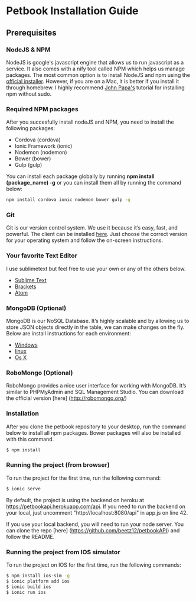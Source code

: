 # Petbook Installation Guide

## Prerequisites

### NodeJS & NPM
NodeJS is google's javascript engine that allows us to run javascript as a service.  It also comes with a nify tool called NPM which helps us manage packages. The most common option is to install NodeJS and npm using the [official installer](https://nodejs.org/download/). However, if you are on a Mac, it is better if you install it through homebrew. I highly recommend [John Papa's](http://www.johnpapa.net/how-to-use-npm-global-without-sudo-on-osx/) tutorial for installing npm without sudo.  

### Required NPM packages
After you succesfully install nodeJS and NPM, you need to install the following packages: 
* Cordova (cordova)
* Ionic Framework (ionic)
* Nodemon (nodemon)
* Bower (bower)
* Gulp (gulp)

You can install each package globally by running **npm install (package_name) -g** or you can install them all by running the command below:
```sh
npm install cordova ionic nodemon bower gulp -g 
```

### Git
Git is our version control system. We use it because it’s easy, fast, and powerful. The client can be installed [here](https://git-scm.com/downloads). Just choose the correct version for your operating system and follow the on-screen instructions. 

### Your favorite Text Editor
I use sublimetext but feel free to use your own or any of the others below.
  -  [Sublime Text](http://www.sublimetext.com/) 
  - [Brackets](http://brackets.io/)
  - [Atom](https://atom.io/)

### MongoDB (Optional)
MongoDB is our NoSQL Database. It’s highly scalable and by allowing us to store JSON objects directly in the table, we can make changes on the fly. Below are install instructions for each environment: 

  -   [Windows](http://docs.mongodb.org/manual/tutorial/install-mongodb-on-windows/)
  -   [linux](http://docs.mongodb.org/manual/tutorial/install-mongodb-on-linux/?_ga=1.267487758.1025625016.1426642002)
  -   [Os X](http://docs.mongodb.org/manual/tutorial/install-mongodb-on-os-x/?_ga=1.267487758.1025625016.1426642002)

### RoboMongo (Optional)
RoboMongo provides a nice user interface for working with MongoDB. It’s similar to PHPMyAdmin and SQL Management Studio. You can download the official version [here] (http://robomongo.org/) 

### Installation

After you clone the petbook repository to your desktop, run the command below to install all npm packages. Bower packages will also be installed with this command.
```sh
$ npm install
```

### Running the project (from browser) 
To run the project for the first time, run the following command: 
```sh
$ ionic serve
```

By default, the project is using the backend on heroku at https://petbookapi.herokuapp.com/api. If you need to run the backend on your local, just uncomment "http://localhost:8080/api" in app.js on line 42. 

If you use your local backend, you will need to run your node server. You can clone the repo [here] (https://github.com/beetz12/petbookAPI) and follow the README.

### Running the project from IOS simulator 
To run the project on IOS for the first time, run the following commands: 
```sh
$ npm install ios-sim -g
$ ionic platform add ios
$ ionic build ios
$ ionic run ios
```

